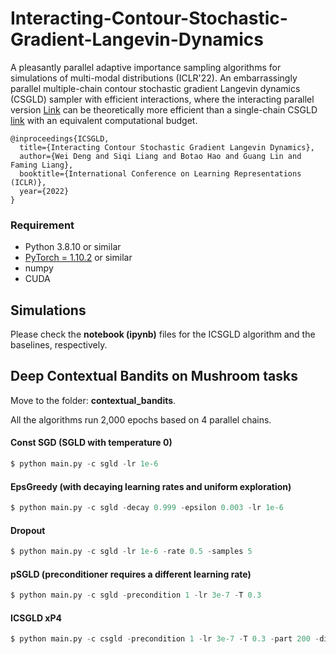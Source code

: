 # Interacting-Contour-Stochastic-Gradient-Langevin-Dynamics
A pleasantly parallel adaptive importance sampling algorithms for simulations of multi-modal distributions (ICLR'22). An embarrassingly parallel multiple-chain contour stochastic gradient Langevin dynamics (CSGLD) sampler  with efficient interactions, where the interacting parallel version [Link](https://openreview.net/pdf?id=IK9ap6nxXr2) can be theoretically more efficient than a single-chain CSGLD [link](https://arxiv.org/pdf/2010.09800.pdf) with an equivalent computational budget.


```
@inproceedings{ICSGLD,
  title={Interacting Contour Stochastic Gradient Langevin Dynamics},
  author={Wei Deng and Siqi Liang and Botao Hao and Guang Lin and Faming Liang},
  booktitle={International Conference on Learning Representations (ICLR)},
  year={2022}
}
```



### Requirement

* Python 3.8.10 or similar
* [PyTorch = 1.10.2](https://pytorch.org/) or similar
* numpy
* CUDA

## Simulations

Please check the **notebook (ipynb)** files for the ICSGLD algorithm and the baselines, respectively.

## Deep Contextual Bandits on Mushroom tasks

Move to the folder: **contextual_bandits**.

All the algorithms run 2,000 epochs based on 4 parallel chains.

#### Const SGD (SGLD with temperature 0)

```python
$ python main.py -c sgld -lr 1e-6
```

#### EpsGreedy (with decaying learning rates and uniform exploration)

```python
$ python main.py -c sgld -decay 0.999 -epsilon 0.003 -lr 1e-6
```

#### Dropout

```python
$ python main.py -c sgld -lr 1e-6 -rate 0.5 -samples 5
```


#### pSGLD (preconditioner requires a different learning rate)
```python
$ python main.py -c sgld -precondition 1 -lr 3e-7 -T 0.3
```

#### ICSGLD xP4

```python
$ python main.py -c csgld -precondition 1 -lr 3e-7 -T 0.3 -part 200 -div 10 -sz 0.03 -zeta 20
```
